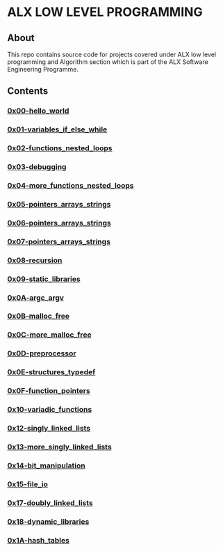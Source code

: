 # ALX LOW LEVEL PROGRAMMING

## About 
This repo contains source code for projects covered under ALX low level programming and Algorithm section which  is part of the ALX Software Engineering Programme.

## Contents

### [0x00-hello_world](https://github.com/j88moja-code/alx-low_level_programming/tree/main/0x00-hello_world)
### [0x01-variables_if_else_while](https://github.com/j88moja-code/alx-low_level_programming/tree/main/0x01-variables_if_else_while)
### [0x02-functions_nested_loops](https://github.com/j88moja-code/alx-low_level_programming/tree/main/0x02-functions_nested_loops)
### [0x03-debugging](https://github.com/j88moja-code/alx-low_level_programming/tree/main/0x03-debugging)
### [0x04-more_functions_nested_loops](https://github.com/j88moja-code/alx-low_level_programming/tree/main/0x04-more_functions_nested_loops)
### [0x05-pointers_arrays_strings](https://github.com/j88moja-code/alx-low_level_programming/tree/main/0x05-pointers_arrays_strings)
### [0x06-pointers_arrays_strings](https://github.com/j88moja-code/alx-low_level_programming/tree/main/0x06-pointers_arrays_strings)
### [0x07-pointers_arrays_strings](https://github.com/j88moja-code/alx-low_level_programming/tree/main/0x07-pointers_arrays_strings)
### [0x08-recursion](https://github.com/j88moja-code/alx-low_level_programming/tree/main/0x08-recursion)
### [0x09-static_libraries](https://github.com/j88moja-code/alx-low_level_programming/tree/main/0x09-static_libraries)
### [0x0A-argc_argv](https://github.com/j88moja-code/alx-low_level_programming/tree/main/0x0A-argc_argv)
### [0x0B-malloc_free](https://github.com/j88moja-code/alx-low_level_programming/tree/main/0x0B-malloc_free)
### [0x0C-more_malloc_free](https://github.com/j88moja-code/alx-low_level_programming/tree/main0x0C-more_malloc_free)
### [0x0D-preprocessor](https://github.com/j88moja-code/alx-low_level_programming/tree/main/0x0D-preprocessor)
### [0x0E-structures_typedef](https://github.com/j88moja-code/alx-low_level_programming/tree/main/0x0E-structures_typedef)
### [0x0F-function_pointers](https://github.com/j88moja-code/alx-low_level_programming/tree/main/0x0F-function_pointers)
### [0x10-variadic_functions](https://github.com/j88moja-code/alx-low_level_programming/tree/main/0x10-variadic_functions)
### [0x12-singly_linked_lists](https://github.com/j88moja-code/alx-low_level_programming/tree/main/0x12-singly_linked_lists)
### [0x13-more_singly_linked_lists](https://github.com/j88moja-code/alx-low_level_programming/tree/main/0x13-more_singly_linked_lists)
### [0x14-bit_manipulation](https://github.com/j88moja-code/alx-low_level_programming/tree/main/0x14-bit_manipulation)
### [0x15-file_io](https://github.com/j88moja-code/alx-low_level_programming/tree/main/0x15-file_io)
### [0x17-doubly_linked_lists](https://github.com/j88moja-code/alx-low_level_programming/tree/main/0x17-doubly_linked_lists)
### [0x18-dynamic_libraries](https://github.com/j88moja-code/alx-low_level_programming/tree/main/0x18-dynamic_libraries)
### [0x1A-hash_tables](https://github.com/j88moja-code/alx-low_level_programming/tree/main/0x1A-hash_tables)

